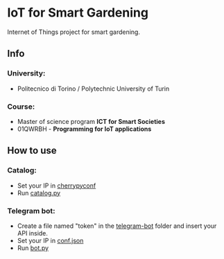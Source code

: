# IoT for Smart Gardening
Internet of Things project for smart gardening.
## Info
### University:
* Politecnico di Torino / Polytechnic University of Turin
### Course:
* Master of science program **ICT for Smart Societies**
* 01QWRBH - **Programming for IoT applications**
## How to use
### Catalog:
* Set your IP in [cherrypyconf](https://github.com/iotprojectMPEG/mainproject/tree/master/catalog)
* Run [catalog.py](https://github.com/iotprojectMPEG/mainproject/tree/master/catalog)

### Telegram bot:
* Create a file named "token" in the [telegram-bot](https://github.com/iotprojectMPEG/mainproject/tree/master/telegram-bot) folder and insert your API inside.
* Set your IP in [conf.json](https://github.com/iotprojectMPEG/mainproject/blob/master/telegram-bot/conf.json)
* Run [bot.py](https://github.com/iotprojectMPEG/mainproject/tree/master/telegram-bot)
